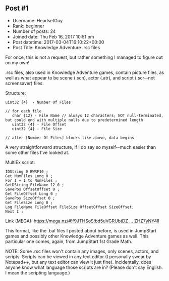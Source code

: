 ## Post #1
- Username: HeadsetGuy
- Rank: beginner
- Number of posts: 24
- Joined date: Thu Feb 16, 2017 10:51 pm
- Post datetime: 2017-03-04T16:10:22+00:00
- Post Title: Knowledge Adventure .rsc files

For once, this is not a request, but rather something I managed to figure out on my own!

.rsc files, also used in Knowledge Adventure games, contain picture files, as well as what appear to be scene (.scn), actor (.atr), and script (.scr--not screensaver) files.

Structure:

```
uint32 {4}  - Number Of Files

// for each file
   char {12} - File Name // always 12 characters; NOT null-terminated, but could end with multiple nulls due to predetermined length
   uint32 {4} - File Offset
   uint32 {4} - File Size

// after [Number Of Files] blocks like above, data begins

```


A very straightforward structure, if I do say so myself--much easier than some other files I've looked at.

MultiEx script:

```
IDString 0 BWRF10 ;
Get NumFiles Long 0 ;
For I = 1 to NumFiles ;
GetDString FileName 12 0 ;
SavePos OffsetOffset 0 ;
Get FileOffset Long 0 ;
SavePos SizeOffset 0 ;
Get FileSize Long 0 ;
Log FileName FileOffset FileSize OffsetOffset SizeOffset;
Next I ;

```


Link (MEGA): [https://mega.nz/#!f9JTHSoS!bd5uVGRUbtDZ ... ZHZ7yNY4lI](https://mega.nz/#!f9JTHSoS!bd5uVGRUbtDZ61B7yhXgoHif3wVoz8lP-ZHZ7yNY4lI)

This format, like the .bal files I posted about before, is used in JumpStart games and possibly other Knowledge Adventure games as well. This particular one comes, again, from JumpStart 1st Grade Math.

NOTE: Some .rsc files won't contain any images, only scenes, actors, and scripts. Scripts can be viewed in any text editor (I personally swear by Notepad++, but any text editor can view it just fine). Incidentally, does anyone know what language those scripts are in? (Please don't say English.  I mean the scripting language.)
